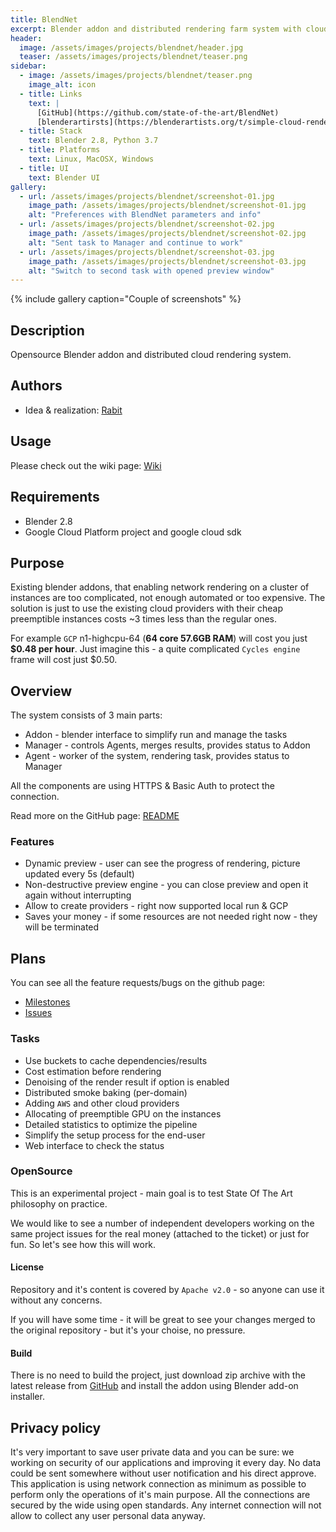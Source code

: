 ```yaml
---
title: BlendNet
excerpt: Blender addon and distributed rendering farm system with cloud dynamic provisioning
header:
  image: /assets/images/projects/blendnet/header.jpg
  teaser: /assets/images/projects/blendnet/teaser.png
sidebar:
  - image: /assets/images/projects/blendnet/teaser.png
    image_alt: icon
  - title: Links
    text: |
      [GitHub](https://github.com/state-of-the-art/BlendNet)
      [blenderartirsts](https://blenderartists.org/t/simple-cloud-rendering/1183255)
  - title: Stack
    text: Blender 2.8, Python 3.7
  - title: Platforms
    text: Linux, MacOSX, Windows
  - title: UI
    text: Blender UI
gallery:
  - url: /assets/images/projects/blendnet/screenshot-01.jpg
    image_path: /assets/images/projects/blendnet/screenshot-01.jpg
    alt: "Preferences with BlendNet parameters and info"
  - url: /assets/images/projects/blendnet/screenshot-02.jpg
    image_path: /assets/images/projects/blendnet/screenshot-02.jpg
    alt: "Sent task to Manager and continue to work"
  - url: /assets/images/projects/blendnet/screenshot-03.jpg
    image_path: /assets/images/projects/blendnet/screenshot-03.jpg
    alt: "Switch to second task with opened preview window"
---
```


{% include gallery caption="Couple of screenshots" %}

## Description

Opensource Blender addon and distributed cloud rendering system.

## Authors

* Idea & realization: [Rabit](https://github.com/rabits)

## Usage

Please check out the wiki page: [Wiki](https://github.com/state-of-the-art/BlendNet/wiki)

## Requirements

* Blender 2.8
* Google Cloud Platform project and google cloud sdk

## Purpose

Existing blender addons, that enabling network rendering on a cluster of instances
are too complicated, not enough automated or too expensive. The solution is just
to use the existing cloud providers with their cheap preemptible instances costs
~3 times less than the regular ones.

For example `GCP` n1-highcpu-64 (**64 core 57.6GB RAM**) will cost you just
**$0.48 per hour**. Just imagine this - a quite complicated `Cycles engine` frame
will cost just $0.50.

## Overview

The system consists of 3 main parts:

* Addon - blender interface to simplify run and manage the tasks
* Manager - controls Agents, merges results, provides status to Addon
* Agent - worker of the system, rendering task, provides status to Manager

All the components are using HTTPS & Basic Auth to protect the connection.

Read more on the GitHub page: [README](https://github.com/state-of-the-art/BlendNet/)

### Features

* Dynamic preview - user can see the progress of rendering, picture updated every 5s (default)
* Non-destructive preview engine - you can close preview and open it again without interrupting
* Allow to create providers - right now supported local run & GCP
* Saves your money - if some resources are not needed right now - they will be terminated

## Plans

You can see all the feature requests/bugs on the github page:

* [Milestones](https://github.com/state-of-the-art/BlendNet/milestones)
* [Issues](https://github.com/state-of-the-art/BlendNet/issues)

### Tasks

* Use buckets to cache dependencies/results
* Cost estimation before rendering
* Denoising of the render result if option is enabled
* Distributed smoke baking (per-domain)
* Adding `AWS` and other cloud providers
* Allocating of preemptible GPU on the instances
* Detailed statistics to optimize the pipeline
* Simplify the setup process for the end-user
* Web interface to check the status

### OpenSource

This is an experimental project - main goal is to test State Of The Art philosophy on practice.

We would like to see a number of independent developers working on the same project issues
for the real money (attached to the ticket) or just for fun. So let's see how this will work.

#### License

Repository and it's content is covered by `Apache v2.0` - so anyone can use it without any concerns.

If you will have some time - it will be great to see your changes merged to the original repository -
but it's your choise, no pressure.

#### Build

There is no need to build the project, just download zip archive with the latest release from
[GitHub](https://github.com/state-of-the-art/BlendNet/releases) and install the addon using Blender
add-on installer.

## Privacy policy

It's very important to save user private data and you can be sure: we working on security
of our applications and improving it every day. No data could be sent somewhere without
user notification and his direct approve. This application is using network connection
as minimum as possible to perform only the operations of it's main purpose. All the
connections are secured by the wide using open standards. Any internet connection will not
allow to collect any user personal data anyway.
